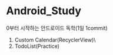 # Android_Study
0부터 시작하는 안드로이드 독학(1일 1commit)

1. Custom Calendar(RecyclerView)\
2. TodoList(Practice)
